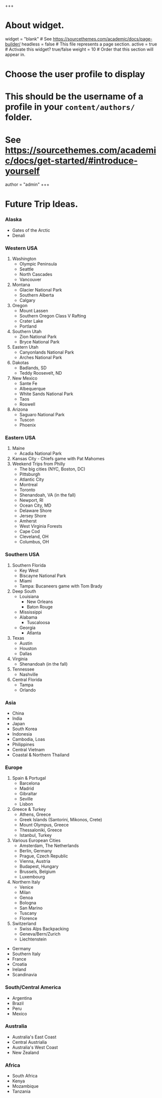 +++
# About widget.
widget = "blank"  # See https://sourcethemes.com/academic/docs/page-builder/
headless = false  # This file represents a page section.
active = true  # Activate this widget? true/false
weight = 10  # Order that this section will appear in.

# Choose the user profile to display
# This should be the username of a profile in your `content/authors/` folder.
# See https://sourcethemes.com/academic/docs/get-started/#introduce-yourself
author = "admin"
+++

# Future Trip Ideas.
    
### Alaska

* Gates of the Arctic
* Denali

### Western USA

1. Washington
    - Olympic Peninsula
    - Seattle
    - North Cascades
    - Vancouver
2. Montana
    - Glacier National Park
    - Southern Alberta
    - Calgary
3. Oregon
    - Mount Lassen
    - Southern Oregon Class V Rafting
    - Crater Lake
    - Portland
4. Southern Utah
    - Zion National Park
    - Bryce National Park
5. Eastern Utah
    - Canyonlands National Park
    - Arches National Park
6. Dakotas
    - Badlands, SD
    - Teddy Roosevelt, ND
7. New Mexico
    - Sante Fe
    - Albequerque
    - White Sands National Park
    - Taos
    - Roswell
8. Arizona
    - Saguaro National Park
    - Tuscon
    - Phoenix
    
### Eastern USA

1. Maine
    - Acadia National Park
2. Kansas City - Chiefs game with Pat Mahomes
3. Weekend Trips from Philly
    - The big cities (NYC, Boston, DC)
    - Pittsburgh
    - Atlantic City
    - Montreal
    - Toronto
    - Shenandoah, VA (in the fall)
    - Newport, RI
    - Ocean City, MD
    - Delaware Shore
    - Jersey Shore
    - Amherst
    - West Virginia Forests
    - Cape Cod
    - Cleveland, OH
    - Columbus, OH
    
### Southern USA

1. Southern Florida
    - Key West
    - Biscayne National Park
    - Miami
    - Tampa: Bucaneers game with Tom Brady
2. Deep South 
    - Louisiana
        - New Orleans
        - Baton Rouge
    - Mississippi
    - Alabama
        - Tuscaloosa
    - Georgia
        - Atlanta
3. Texas
    - Austin
    - Houston
    - Dallas 
4. Virginia
    - Shenandoah (in the fall)
5. Tennessee
    - Nashville
6. Central Florida
    - Tampa
    - Orlando
    
<!---
### Other States

* North Carolina
    - Raleigh
    - Duke
    - Charlotte
* South Carolina
    - Charleston
    - Plantations
    - Hilton Head Island
* Arkansas
    - Hot Springs
* Nebraska
* Kansas
* Oklahoma
* Iowa
* Kentucky
--->

### Asia

* China
* India
* Japan
* South Korea
* Indonesia 
* Cambodia, Loas
* Philippines
* Central Vietnam
* Coastal & Northern Thailand

### Europe

1. Spain & Portugal
    - Barcelona
    - Madrid
    - Gibraltar
    - Seville
    - Lisbon
2. Greece & Turkey
    - Athens, Greece
    - Greek Islands (Santorini, Mikonos, Crete)
    - Mount Olympus, Greece
    - Thessaloniki, Greece
    - Istanbul, Turkey
3. Various European Cities
    - Amsterdam, The Netherlands
    - Berlin, Germany
    - Prague, Czech Republic
    - Vienna, Austria
    - Budapest, Hungary
    - Brussels, Belgium
    - Luxembourg
4. Northern Italy
    - Venice
    - Milan
    - Genoa
    - Bologna
    - San Marino
    - Tuscany
    - Florence
5. Switzerland
    - Swiss Alps Backpacking
    - Geneva/Bern/Zurich
    - Liechtenstein
* Germany
* Southern Italy
* France
* Croatia
* Ireland
* Scandinavia

### South/Central America

* Argentina
* Brazil
* Peru
* Mexico

### Australia

* Australia's East Coast
* Central Austrialia
* Australia's West Coast
* New Zealand

### Africa

* South Africa
* Kenya
* Mozambique
* Tanzania
    

    

